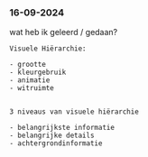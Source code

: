   <h3>16-09-2024</h3>
    <p>
    wat heb ik geleerd / gedaan?
    
    Visuele Hiërarchie:
    
    - grootte
    - kleurgebruik
    - animatie
    - witruimte
    
    
    3 niveaus van visuele hiërarchie
    
    - belangrijkste informatie
    - belangrijke details
    - achtergrondinformatie
    